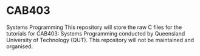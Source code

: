 # CAB403
Systems Programming
This repository will store the raw C files for the tutorials for CAB403: Systems Programming conducted by Queensland University of Technology (QUT).
This repository will not be maintained and organised.
